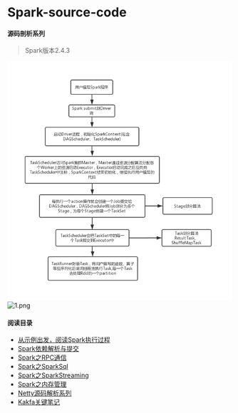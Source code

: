 Spark-source-code
=================
#### 源码剖析系列  
>
> Spark版本2.4.3
>

![1.jpg](https://github.com/V-I-C-T-O-R/spark-source-code/blob/master/pic/1.jpg)  
![1.png](https://github.com/V-I-C-T-O-R/spark-source-code/blob/master/article/2/pic/1.png)  

#### 阅读目录  
* [从示例出发，阅读Spark执行过程](https://github.com/V-I-C-T-O-R/spark-source-code/blob/master/article/1/从示例出发，阅读Spark执行过程.md)
* [Spark依赖解析与提交](https://github.com/V-I-C-T-O-R/spark-source-code/blob/master/article/2/Spark依赖解析与提交.md)
* [Spark之RPC通信](https://github.com/V-I-C-T-O-R/spark-source-code/blob/master/article/3/Spark之RPC通信.md)
* [Spark之SparkSql](https://github.com/V-I-C-T-O-R/spark-source-code/blob/master/article/4/Spark之SparkSql.md)
* [Spark之SparkStreaming](https://github.com/V-I-C-T-O-R/spark-source-code/blob/master/article/5/Spark之SparkStreaming.md)
* [Spark之内存管理](https://github.com/V-I-C-T-O-R/spark-source-code/blob/master/article/6/Spark之内存管理.md)
* [Netty源码解析系列](https://www.cnblogs.com/crazymakercircle/p/9904544.html)
* [Kakfa关键笔记](https://github.com/V-I-C-T-O-R/spark-source-code/blob/master/article/7/Kafka原理剖析记录.md)
